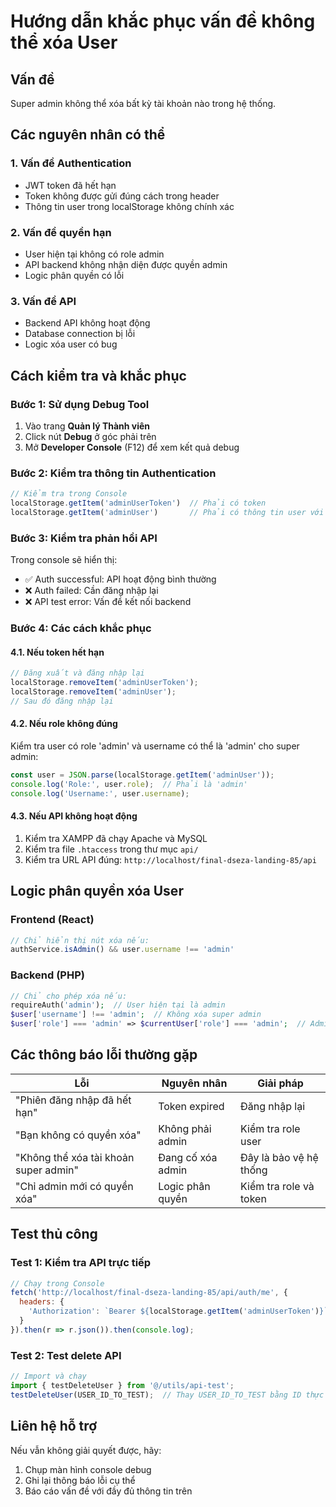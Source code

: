# Hướng dẫn khắc phục vấn đề không thể xóa User

## Vấn đề
Super admin không thể xóa bất kỳ tài khoản nào trong hệ thống.

## Các nguyên nhân có thể

### 1. **Vấn đề Authentication**
- JWT token đã hết hạn
- Token không được gửi đúng cách trong header
- Thông tin user trong localStorage không chính xác

### 2. **Vấn đề quyền hạn**
- User hiện tại không có role admin
- API backend không nhận diện được quyền admin
- Logic phân quyền có lỗi

### 3. **Vấn đề API**
- Backend API không hoạt động
- Database connection bị lỗi
- Logic xóa user có bug

## Cách kiểm tra và khắc phục

### Bước 1: Sử dụng Debug Tool
1. Vào trang **Quản lý Thành viên**
2. Click nút **Debug** ở góc phải trên
3. Mở **Developer Console** (F12) để xem kết quả debug

### Bước 2: Kiểm tra thông tin Authentication
```javascript
// Kiểm tra trong Console
localStorage.getItem('adminUserToken')  // Phải có token
localStorage.getItem('adminUser')       // Phải có thông tin user với role: 'admin'
```

### Bước 3: Kiểm tra phản hồi API
Trong console sẽ hiển thị:
- ✅ Auth successful: API hoạt động bình thường
- ❌ Auth failed: Cần đăng nhập lại
- ❌ API test error: Vấn đề kết nối backend

### Bước 4: Các cách khắc phục

#### 4.1. Nếu token hết hạn
```javascript
// Đăng xuất và đăng nhập lại
localStorage.removeItem('adminUserToken');
localStorage.removeItem('adminUser');
// Sau đó đăng nhập lại
```

#### 4.2. Nếu role không đúng
Kiểm tra user có role 'admin' và username có thể là 'admin' cho super admin:
```javascript
const user = JSON.parse(localStorage.getItem('adminUser'));
console.log('Role:', user.role);  // Phải là 'admin'
console.log('Username:', user.username);
```

#### 4.3. Nếu API không hoạt động
1. Kiểm tra XAMPP đã chạy Apache và MySQL
2. Kiểm tra file `.htaccess` trong thư mục `api/`
3. Kiểm tra URL API đúng: `http://localhost/final-dseza-landing-85/api`

## Logic phân quyền xóa User

### Frontend (React)
```typescript
// Chỉ hiển thị nút xóa nếu:
authService.isAdmin() && user.username !== 'admin'
```

### Backend (PHP)
```php
// Chỉ cho phép xóa nếu:
requireAuth('admin');  // User hiện tại là admin
$user['username'] !== 'admin';  // Không xóa super admin
$user['role'] === 'admin' => $currentUser['role'] === 'admin';  // Admin chỉ admin khác có thể xóa
```

## Các thông báo lỗi thường gặp

| Lỗi | Nguyên nhân | Giải pháp |
|-----|-------------|-----------|
| "Phiên đăng nhập đã hết hạn" | Token expired | Đăng nhập lại |
| "Bạn không có quyền xóa" | Không phải admin | Kiểm tra role user |
| "Không thể xóa tài khoản super admin" | Đang cố xóa admin | Đây là bảo vệ hệ thống |
| "Chỉ admin mới có quyền xóa" | Logic phân quyền | Kiểm tra role và token |

## Test thủ công

### Test 1: Kiểm tra API trực tiếp
```javascript
// Chạy trong Console
fetch('http://localhost/final-dseza-landing-85/api/auth/me', {
  headers: {
    'Authorization': `Bearer ${localStorage.getItem('adminUserToken')}`
  }
}).then(r => r.json()).then(console.log);
```

### Test 2: Test delete API
```javascript
// Import và chạy
import { testDeleteUser } from '@/utils/api-test';
testDeleteUser(USER_ID_TO_TEST);  // Thay USER_ID_TO_TEST bằng ID thực
```

## Liên hệ hỗ trợ
Nếu vẫn không giải quyết được, hãy:
1. Chụp màn hình console debug
2. Ghi lại thông báo lỗi cụ thể
3. Báo cáo vấn đề với đầy đủ thông tin trên 